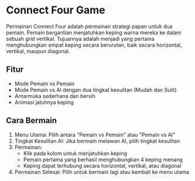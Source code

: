 # Connect Four Game

Permainan Connect Four adalah permainan strategi papan untuk dua pemain. Pemain bergantian menjatuhkan keping warna mereka ke dalam sebuah grid vertikal. Tujuannya adalah menjadi yang pertama menghubungkan empat keping secara berurutan, baik secara horizontal, vertikal, maupun diagonal.

## Fitur

- Mode Pemain vs Pemain
- Mode Pemain vs AI dengan dua tingkat kesulitan (Mudah dan Sulit)
- Antarmuka sederhana dan bersih
- Animasi jatuhnya keping

## Cara Bermain

1. Menu Utama: Pilih antara "Pemain vs Pemain" atau "Pemain vs AI"
2. Tingkat Kesulitan AI: Jika bermain melawan AI, pilih tingkat kesulitan
3. Permainan:
   - Klik pada kolom untuk menjatuhkan keping
   - Pemain pertama yang berhasil menghubungkan 4 keping menang
   - Keping dapat terhubung secara horizontal, vertikal, atau diagonal
4. Permainan Selesai: Pilih untuk bermain lagi atau kembali ke menu utama